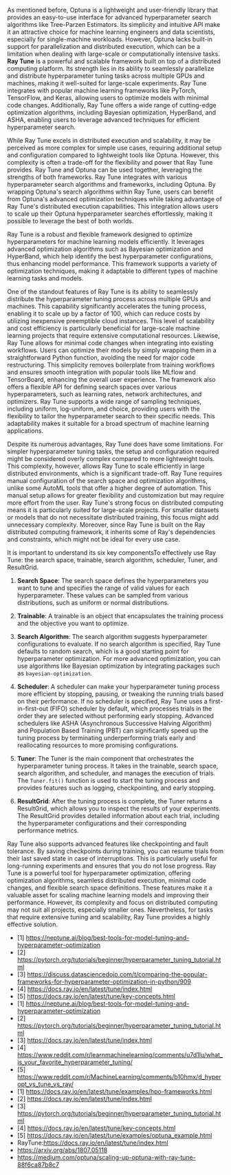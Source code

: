 

As mentioned before, Optuna is a lightweight and user-friendly library that provides an easy-to-use interface for advanced hyperparameter search algorithms like Tree-Parzen Estimators. Its simplicity and intuitive API make it an attractive choice for machine learning engineers and data scientists, especially for single-machine workloads. However, Optuna lacks built-in support for parallelization and distributed execution, which can be a limitation when dealing with large-scale or computationally intensive tasks. **Ray Tune** is a powerful and scalable framework built on top of a distributed computing platform. Its strength lies in its ability to seamlessly parallelize and distribute hyperparameter tuning tasks across multiple GPUs and machines, making it well-suited for large-scale experiments. Ray Tune integrates with popular machine learning frameworks like PyTorch, TensorFlow, and Keras, allowing users to optimize models with minimal code changes. Additionally, Ray Tune offers a wide range of cutting-edge optimization algorithms, including Bayesian optimization, HyperBand, and ASHA, enabling users to leverage advanced techniques for efficient hyperparameter search.

While Ray Tune excels in distributed execution and scalability, it may be perceived as more complex for simple use cases, requiring additional setup and configuration compared to lightweight tools like Optuna. However, this complexity is often a trade-off for the flexibility and power that Ray Tune provides. Ray Tune and Optuna can be used together, leveraging the strengths of both frameworks. Ray Tune integrates with various hyperparameter search algorithms and frameworks, including Optuna. By wrapping Optuna's search algorithms within Ray Tune, users can benefit from Optuna's advanced optimization techniques while taking advantage of Ray Tune's distributed execution capabilities. This integration allows users to scale up their Optuna hyperparameter searches effortlessly, making it possible to leverage the best of both worlds.


Ray Tune is a robust and flexible framework designed to optimize hyperparameters for machine learning models efficiently. It leverages advanced optimization algorithms such as Bayesian optimization and HyperBand, which help identify the best hyperparameter configurations, thus enhancing model performance. This framework supports a variety of optimization techniques, making it adaptable to different types of machine learning tasks and models.

One of the standout features of Ray Tune is its ability to seamlessly distribute the hyperparameter tuning process across multiple GPUs and machines. This capability significantly accelerates the tuning process, enabling it to scale up by a factor of 100, which can reduce costs by utilizing inexpensive preemptible cloud instances. This level of scalability and cost efficiency is particularly beneficial for large-scale machine learning projects that require extensive computational resources. Likewise, Ray Tune allows for minimal code changes when integrating into existing workflows. Users can optimize their models by simply wrapping them in a straightforward Python function, avoiding the need for major code restructuring. This simplicity removes boilerplate from training workflows and ensures smooth integration with popular tools like MLflow and TensorBoard, enhancing the overall user experience. The framework also offers a flexible API for defining search spaces over various hyperparameters, such as learning rates, network architectures, and optimizers. Ray Tune supports a wide range of sampling techniques, including uniform, log-uniform, and choice, providing users with the flexibility to tailor the hyperparameter search to their specific needs. This adaptability makes it suitable for a broad spectrum of machine learning applications.

Despite its numerous advantages, Ray Tune does have some limitations. For simpler hyperparameter tuning tasks, the setup and configuration required might be considered overly complex compared to more lightweight tools. This complexity, however, allows Ray Tune to scale efficiently in large distributed environments, which is a significant trade-off. Ray Tune requires manual configuration of the search space and optimization algorithms, unlike some AutoML tools that offer a higher degree of automation. This manual setup allows for greater flexibility and customization but may require more effort from the user. Ray Tune's strong focus on distributed computing means it is particularly suited for large-scale projects. For smaller datasets or models that do not necessitate distributed training, this focus might add unnecessary complexity. Moreover, since Ray Tune is built on the Ray distributed computing framework, it inherits some of Ray's dependencies and constraints, which might not be ideal for every use case.


It is important to understand its six key componentsTo effectively use Ray Tune: the search space, trainable, search algorithm, scheduler, Tuner, and ResultGrid.

1. **Search Space**: The search space defines the hyperparameters you want to tune and specifies the range of valid values for each hyperparameter. These values can be sampled from various distributions, such as uniform or normal distributions.

2. **Trainable**: A trainable is an object that encapsulates the training process and the objective you want to optimize. 

3. **Search Algorithm**: The search algorithm suggests hyperparameter configurations to evaluate. If no search algorithm is specified, Ray Tune defaults to random search, which is a good starting point for hyperparameter optimization. For more advanced optimization, you can use algorithms like Bayesian optimization by integrating packages such as `bayesian-optimization`.

4. **Scheduler**: A scheduler can make your hyperparameter tuning process more efficient by stopping, pausing, or tweaking the running trials based on their performance. If no scheduler is specified, Ray Tune uses a first-in-first-out (FIFO) scheduler by default, which processes trials in the order they are selected without performing early stopping. Advanced schedulers like ASHA (Asynchronous Successive Halving Algorithm) and Population Based Training (PBT) can significantly speed up the tuning process by terminating underperforming trials early and reallocating resources to more promising configurations.

5. **Tuner**: The Tuner is the main component that orchestrates the hyperparameter tuning process. It takes in the trainable, search space, search algorithm, and scheduler, and manages the execution of trials. The `Tuner.fit()` function is used to start the tuning process and provides features such as logging, checkpointing, and early stopping.

6. **ResultGrid**: After the tuning process is complete, the Tuner returns a ResultGrid, which allows you to inspect the results of your experiments. The ResultGrid provides detailed information about each trial, including the hyperparameter configurations and their corresponding performance metrics.

Ray Tune also supports advanced features like checkpointing and fault tolerance. By saving checkpoints during training, you can resume trials from their last saved state in case of interruptions. This is particularly useful for long-running experiments and ensures that you do not lose progress. Ray Tune is a powerful tool for hyperparameter optimization, offering optimization algorithms, seamless distributed execution, minimal code changes, and flexible search space definitions. These features make it a valuable asset for scaling machine learning models and improving their performance. However, its complexity and focus on distributed computing may not suit all projects, especially smaller ones. Nevertheless, for tasks that require extensive tuning and scalability, Ray Tune provides a highly effective solution.


- [1] https://neptune.ai/blog/best-tools-for-model-tuning-and-hyperparameter-optimization
- [2] https://pytorch.org/tutorials/beginner/hyperparameter_tuning_tutorial.html
- [3] https://discuss.datasciencedojo.com/t/comparing-the-popular-frameworks-for-hyperparameter-optimization-in-python/909
- [4] https://docs.ray.io/en/latest/tune/index.html
- [5] https://docs.ray.io/en/latest/tune/key-concepts.html
- [1] https://neptune.ai/blog/best-tools-for-model-tuning-and-hyperparameter-optimization
- [2] https://pytorch.org/tutorials/beginner/hyperparameter_tuning_tutorial.html
- [3] https://docs.ray.io/en/latest/tune/index.html
- [4] https://www.reddit.com/r/learnmachinelearning/comments/u7d1lu/what_is_your_favorite_hyperparameter_tuning/
- [5] https://www.reddit.com/r/MachineLearning/comments/b10hmx/d_hyperopt_vs_tune_vs_ray/
- [1] https://docs.ray.io/en/latest/tune/examples/hpo-frameworks.html
- [2] https://docs.ray.io/en/latest/tune/index.html
- [3] https://pytorch.org/tutorials/beginner/hyperparameter_tuning_tutorial.html
- [4] https://docs.ray.io/en/latest/tune/key-concepts.html
- [5] https://docs.ray.io/en/latest/tune/examples/optuna_example.html
- RayTune:https://docs.ray.io/en/latest/tune/index.html
- https://arxiv.org/abs/1807.05118
- https://medium.com/optuna/scaling-up-optuna-with-ray-tune-88f6ca87b8c7
 

